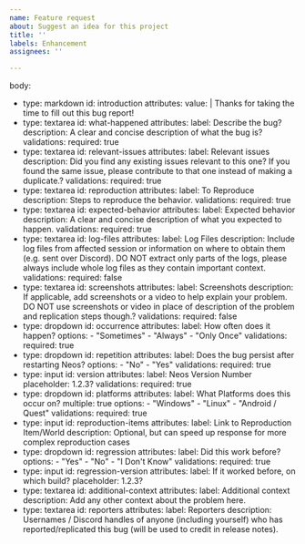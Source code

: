 ```yaml
---
name: Feature request
about: Suggest an idea for this project
title: ''
labels: Enhancement
assignees: ''

---
```


body:
  - type: markdown
    id: introduction
    attributes:
      value: |
        Thanks for taking the time to fill out this bug report!
  - type: textarea
    id: what-happened
    attributes:
      label: Describe the bug?
      description: A clear and concise description of what the bug is?
    validations:
      required: true
  - type: textarea
    id: relevant-issues
    attributes:
      label: Relevant issues
      description: Did you find any existing issues relevant to this one? If you found the same issue, please contribute to that one instead of making a duplicate.?
    validations:
      required: true
  - type: textarea
    id: reproduction
    attributes:
      label: To Reproduce
      description: Steps to reproduce the behavior. 
    validations:
      required: true
  - type: textarea
    id: expected-behavior
    attributes:
      label: Expected behavior
      description: A clear and concise description of what you expected to happen.
    validations:
      required: true
  - type: textarea
    id: log-files
    attributes:
      label: Log Files
      description: Include log files from affected session or information on where to obtain them (e.g. sent over Discord). DO NOT extract only parts of the logs, please always include whole log files as they contain important context.
    validations:
      required: false
  - type: textarea
    id: screenshots
    attributes:
      label: Screenshots
      description: If applicable, add screenshots or a video to help explain your problem. DO NOT use screenshots or video in place of description of the problem and replication steps though.?
    validations:
      required: false
  - type: dropdown
    id: occurrence
    attributes:
      label: How often does it happen?
      options:
        - "Sometimes"
        - "Always"
        - "Only Once"
    validations:
      required: true
  - type: dropdown
    id: repetition
    attributes:
      label: Does the bug persist after restarting Neos?
      options:
        - "No"
        - "Yes"
    validations:
      required: true
  - type: input
    id: version
    attributes:
      label: Neos Version Number
      placeholder: 1.2.3?
    validations:
      required: true
  - type: dropdown
    id: platforms
    attributes:
      label: What Platforms does this occur on?
      multiple: true
      options:
        - "Windows"
        - "Linux"
        - "Android / Quest"
    validations:
      required: true
  - type: input
    id: reproduction-items
    attributes:
      label: Link to Reproduction Item/World
      description: Optional, but can speed up response for more complex reproduction cases
  - type: dropdown
    id: regression
    attributes:
      label: Did this work before?
      options:
        - "Yes"
        - "No"
        - "I Don't Know"
    validations:
      required: true
  - type: input
    id: regression-version
    attributes:
      label: If it worked before, on which build?
      placeholder: 1.2.3?
  - type: textarea
    id: additional-context
    attributes:
      label: Additional context
      description: Add any other context about the problem here.
  - type: textarea
    id: reporters
    attributes:
      label: Reporters
      description: Usernames / Discord handles of anyone (including yourself) who has reported/replicated this bug (will be used to credit in release notes).
